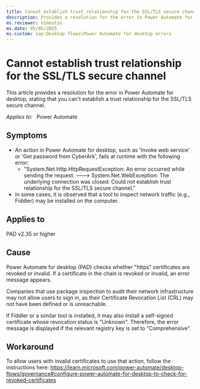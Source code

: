 ```yaml
---
title: Cannot establish trust relationship for the SSL/TLS secure channel
description: Provides a resolution for the error in Power Automate for desktop, stating that you can't establish a trust relationship for the SSL/TLS secure channel.
ms.reviewer: nimoutzo
ms.date: 05/05/2025
ms.custom: sap:Desktop flows\Power Automate for desktop errors
---
```

# Cannot establish trust relationship for the SSL/TLS secure channel

This article provides a resolution for the error in Power Automate for desktop, stating that you can't establish a trust relationship for the SSL/TLS secure channel.

_Applies to:_ &nbsp; Power Automate  

## Symptoms
- An action in Power Automate for desktop, such as 'Invoke web service' or 'Get password from CyberArk', fails at runtime with the following error:
  - "System.Net.Http.HttpRequestException: An error occurred while sending the request. ---> System.Net.WebException: The underlying connection was closed: Could not establish trust relationship for the SSL/TLS secure channel."
- In some cases, it is observed that a tool to inspect network traffic (e.g., Fiddler) may be installed on the computer.

## Applies to
PAD v2.35 or higher

## Cause
Power Automate for desktop (PAD) checks whether "https" certificates are revoked or invalid. If a certificate in the chain is revoked or invalid, an error message appears. 

Companies that use package inspection to audit their network infrastructure may not allow users to sign in, as their Certificate Revocation List (CRL) may not have been defined or is unreachable. 

If Fiddler or a similar tool is installed, it may also install a self-signed certificate whose revocation status is "Unknown". Therefore, the error message is displayed if the relevant registry key is set to "Comprehensive".

## Workaround
To allow users with invalid certificates to use that action, follow the instructions here: https://learn.microsoft.com/power-automate/desktop-flows/governance#configure-power-automate-for-desktop-to-check-for-revoked-certificates
